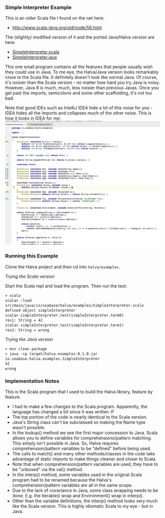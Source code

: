 ### Simple Interpreter Example

This is an older Scala file I found on the net here: 
  
*  http://www.scala-lang.org/old/node/56.html

The (slightly) modified version of it and the ported Java/Halva version are here:

* [SimpleInterpreter.scala](src/main/java/io/soabase/halva/examples/SimpleInterpreter.scala)
* [SimpleInterpreter.java](src/main/java/io/soabase/halva/examples/SimpleInterpreter.java)

This one small program contains all the features that people usually wish they could use in Java. To me eye, the Halva/Java version 
looks remarkably close to the Scala file. It definitely doesn't look like normal Java. Of course, it's noisier than 
the Scala version - no matter how hard you try Java is noisy. However, Java 8 is much, much, less noisier than 
previous Javas. Once you get past the imports, semicolons and some other scaffolding, it's not too bad. 

Note that good IDEs such as IntelliJ IDEA hide a lot of this noise for you - IDEA hides all the imports and 
collapses much of the other noise. This is how it looks in IDEA for me: ![IDEA View](src/main/java/io/soabase/halva/examples/IntelliJ.png?raw=true)

### Running this Example

Clone the Halva project and then cd into `halva/examples`.

_Trying the Scala version_

Start the Scala repl and load the program. Then run the test:

```
> scala
scala> :load src/main/java/io/soabase/halva/examples/SimpleInterpreter.scala
defined object simpleInterpreter
scala> simpleInterpreter.test(simpleInterpreter.term0)
res1: String = 42
scala> simpleInterpreter.test(simpleInterpreter.term1)
res2: String = wrong
```

_Trying the Java version_

```
> mvn clean package
> java -cp target/halva-examples-0.1.0.jar io.soabase.halva.examples.SimpleInterpreter
42
wrong
```

### Implementation Notes

This is the Scala program that I used to build the Halva library, feature by feature. 

* I had to make a few changes to the Scala program. Apparently, the language has changed a bit since it was written :P
* The top portion of the code is nearly identical to the Scala version. 
* Java's String class can't be subclassed so making the Name type wasn't possible.
* In the lookup() method we see the first major concession to Java. Scala allows you to define variables for 
comprehensions/pattern matching. This simply isn't possible in Java. So, Halva requires comprehension/pattern 
variables to be "defined" before being used. 
* The calls to match() and many other methods/classes in the code take advantage of static imports to make things cleaner and closer to Scala. 
* Note that when comprehension/pattern variables are used, they have to be "unboxed" via the val() method.
* In the interp() method, some variables used in the original Scala program had to be renamed because the Halva's comprehension/pattern variables are all in the same scope.
* Due to the lack of covariance in Java, some class wrapping needs to be done. E.g. the Iterable() wrap and Environment() wrap in interp().
* Other than the variable definitions, the interp() method looks very much like the Scala version. This is highly idiomatic Scala to my eye - but in Java.
